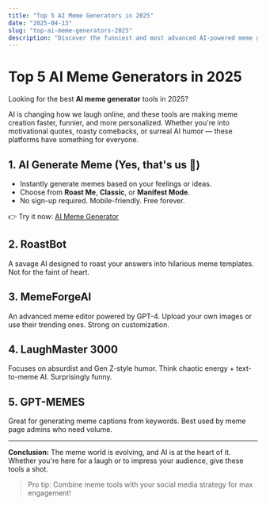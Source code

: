 ```yaml
---
title: "Top 5 AI Meme Generators in 2025"
date: "2025-04-13"
slug: "top-ai-meme-generators-2025"
description: "Discover the funniest and most advanced AI-powered meme generators of 2025. This curated list includes both motivational and roast-style tools."
---
```


# Top 5 AI Meme Generators in 2025

Looking for the best **AI meme generator** tools in 2025?

AI is changing how we laugh online, and these tools are making meme creation faster, funnier, and more personalized. Whether you're into motivational quotes, roasty comebacks, or surreal AI humor — these platforms have something for everyone.

## 1. **AI Generate Meme** (Yes, that's us 👋)
- Instantly generate memes based on your feelings or ideas.
- Choose from **Roast Me**, **Classic**, or **Manifest Mode**.
- No sign-up required. Mobile-friendly. Free forever.

👉 Try it now: [AI Meme Generator](https://www.aigeneratememe.com)

## 2. **RoastBot**
A savage AI designed to roast your answers into hilarious meme templates. Not for the faint of heart.

## 3. **MemeForgeAI**
An advanced meme editor powered by GPT-4. Upload your own images or use their trending ones. Strong on customization.

## 4. **LaughMaster 3000**
Focuses on absurdist and Gen Z-style humor. Think chaotic energy + text-to-meme AI. Surprisingly funny.

## 5. **GPT-MEMES**
Great for generating meme captions from keywords. Best used by meme page admins who need volume.

---

**Conclusion:**
The meme world is evolving, and AI is at the heart of it. Whether you're here for a laugh or to impress your audience, give these tools a shot.

> Pro tip: Combine meme tools with your social media strategy for max engagement!